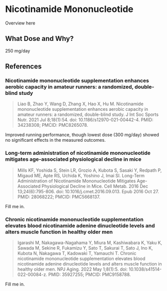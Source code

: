 # Nicotinamide Mononucleotide
Overview here

## What Dose and Why?
250 mg/day

## References

### Nicotinamide mononucleotide supplementation enhances aerobic capacity in amateur runners: a randomized, double-blind study
> Liao B, Zhao Y, Wang D, Zhang X, Hao X, Hu M. Nicotinamide mononucleotide supplementation enhances aerobic capacity in amateur runners: a randomized, double-blind study. J Int Soc Sports Nutr. 2021 Jul 8;18(1):54. doi: 10.1186/s12970-021-00442-4. PMID: 34238308; PMCID: PMC8265078.

Improved running performance, though lowest dose (300 mg/day) showed no significant effects in the measured outcomes.

### Long-term administration of nicotinamide mononucleotide mitigates age-associated physiological decline in mice
> Mills KF, Yoshida S, Stein LR, Grozio A, Kubota S, Sasaki Y, Redpath P, Migaud ME, Apte RS, Uchida K, Yoshino J, Imai SI. Long-Term Administration of Nicotinamide Mononucleotide Mitigates Age-Associated Physiological Decline in Mice. Cell Metab. 2016 Dec 13;24(6):795-806. doi: 10.1016/j.cmet.2016.09.013. Epub 2016 Oct 27. PMID: 28068222; PMCID: PMC5668137.

Fill me in.

### Chronic nicotinamide mononucleotide supplementation elevates blood nicotinamide adenine dinucleotide levels and alters muscle function in healthy older men
> Igarashi M, Nakagawa-Nagahama Y, Miura M, Kashiwabara K, Yaku K, Sawada M, Sekine R, Fukamizu Y, Sato T, Sakurai T, Sato J, Ino K, Kubota N, Nakagawa T, Kadowaki T, Yamauchi T. Chronic nicotinamide mononucleotide supplementation elevates blood nicotinamide adenine dinucleotide levels and alters muscle function in healthy older men. NPJ Aging. 2022 May 1;8(1):5. doi: 10.1038/s41514-022-00084-z. PMID: 35927255; PMCID: PMC9158788.

Fill me in.